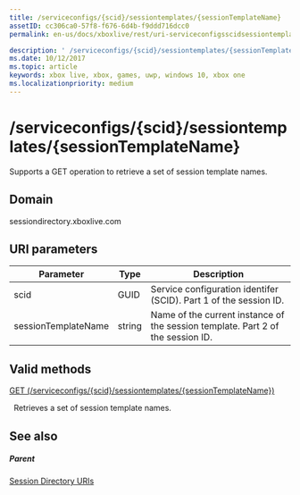 ```yaml
---
title: /serviceconfigs/{scid}/sessiontemplates/{sessionTemplateName}
assetID: cc306ca0-57f8-f676-6d4b-f9ddd716dcc0
permalink: en-us/docs/xboxlive/rest/uri-serviceconfigsscidsessiontemplatessessiontemplatename.html

description: ' /serviceconfigs/{scid}/sessiontemplates/{sessionTemplateName}'
ms.date: 10/12/2017
ms.topic: article
keywords: xbox live, xbox, games, uwp, windows 10, xbox one
ms.localizationpriority: medium
---
```

# /serviceconfigs/{scid}/sessiontemplates/{sessionTemplateName}
Supports a GET operation to retrieve a set of session template names. 
<a id="ID4EO"></a>

 
## Domain
sessiondirectory.xboxlive.com  
<a id="ID4ET"></a>

 
## URI parameters
 
| Parameter| Type| Description| 
| --- | --- | --- | 
| scid| GUID| Service configuration identifer (SCID). Part 1 of the session ID.| 
| sessionTemplateName| string| Name of the current instance of the session template. Part 2 of the session ID. | 
  
<a id="ID4EYB"></a>

 
## Valid methods

[GET (/serviceconfigs/{scid}/sessiontemplates/{sessionTemplateName})](uri-serviceconfigsscidsessiontemplatessessiontemplatenameget.md)

&nbsp;&nbsp;Retrieves a set of session template names.
 
<a id="ID4ECC"></a>

 
## See also
 
<a id="ID4EEC"></a>

 
##### Parent 

[Session Directory URIs](atoc-reference-sessiondirectory.md)

   